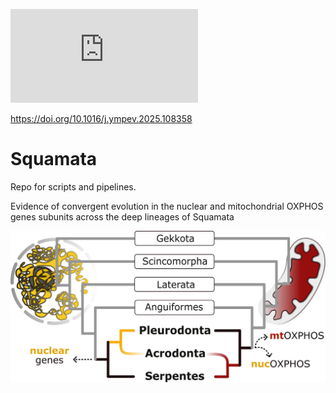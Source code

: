 [![Citation Badge](https://api.juleskreuer.eu/citation-badge.php?doi=10.1016/j.ympev.2025.108358)](https://juleskreuer.eu/citation-badge/)

https://doi.org/10.1016/j.ympev.2025.108358

# Squamata

Repo for scripts and pipelines. 

Evidence of convergent evolution in the nuclear and mitochondrial OXPHOS genes subunits across the deep lineages of Squamata


![GraphicalAbstract_2.png](GraphicalAbstract_2.png)


